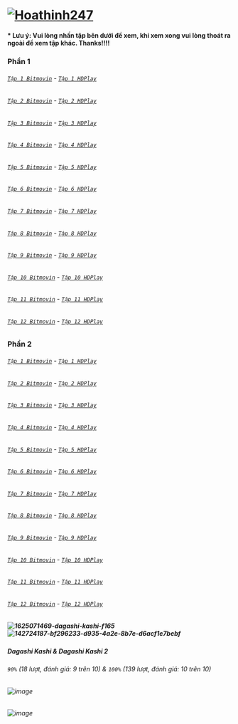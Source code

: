# [![Hoathinh247](https://user-images.githubusercontent.com/75318518/141947432-f818d463-e399-4827-9d0d-1c5385968d8e.png)](https://admin1509.github.io/hoathinh247tv.com/)
#### * Lưu ý: Vui lòng nhấn tập bên dưới để xem, khi xem xong vui lòng thoát ra ngoài để xem tập khác. Thanks!!!!

### Phần 1
###### [`Tập 1 Bitmovin`](https://bitly.com/3kFxDHF) - [`Tập 1 HDPlay`](https://bitly.com/3cn9hO9)
###### [`Tập 2 Bitmovin`](https://bitly.com/3wYhxxQ) - [`Tập 2 HDPlay`](https://bitly.com/3HveHF7)
###### [`Tập 3 Bitmovin`](https://bitly.com/3FrR9iy) - [`Tập 3 HDPlay`](https://bitly.com/3qLDP4w)
###### [`Tập 4 Bitmovin`](https://bitly.com/30wb4hR) - [`Tập 4 HDPlay`](https://bitly.com/3wVXfVv)
###### [`Tập 5 Bitmovin`](https://bitly.com/30FSfbO) - [`Tập 5 HDPlay`](https://bitly.com/3wZxYtJ)
###### [`Tập 6 Bitmovin`](https://bitly.com/3csLIDG) - [`Tập 6 HDPlay`](https://bitly.com/3kOQ10N)
###### [`Tập 7 Bitmovin`](https://bitly.com/3oMrBGx) - [`Tập 7 HDPlay`](https://bitly.com/3CxPq9V)
###### [`Tập 8 Bitmovin`](https://bitly.com/3ntFv0H) - [`Tập 8 HDPlay`](https://bitly.com/3nuuex2)
###### [`Tập 9 Bitmovin`](https://bitly.com/3crCF5Y) - [`Tập 9 HDPlay`](https://bitly.com/32mdT5H)
###### [`Tập 10 Bitmovin`](https://bitly.com/3CuPNBT) - [`Tập 10 HDPlay`](https://bitly.com/3FqIXPC)
###### [`Tập 11 Bitmovin`](https://bitly.com/3nvDvF1) - [`Tập 11 HDPlay`](https://bitly.com/3CzcPYu)
###### [`Tập 12 Bitmovin`](https://bitly.com/3x50NF5) - [`Tập 12 HDPlay`](https://bitly.com/3DyERVp)
### Phần 2
###### [`Tập 1 Bitmovin`](https://bitly.com/3nzwZNu) - [`Tập 1 HDPlay`](https://bitly.com/30I3AIx)
###### [`Tập 2 Bitmovin`](https://bitly.com/3CBkTYy) - [`Tập 2 HDPlay`](https://bitly.com/3kROIOD)
###### [`Tập 3 Bitmovin`](https://bitly.com/3oI7ARk) - [`Tập 3 HDPlay`](https://bitly.com/3ctWv0t)
###### [`Tập 4 Bitmovin`](https://bitly.com/2Z5ttBc) - [`Tập 4 HDPlay`](https://bitly.com/3Fww1rF)
###### [`Tập 5 Bitmovin`](https://bitly.com/3DE2Emz) - [`Tập 5 HDPlay`](https://bitly.com/30L4zrb)
###### [`Tập 6 Bitmovin`](https://bitly.com/) - [`Tập 6 HDPlay`](https://bitly.com/)
###### [`Tập 7 Bitmovin`](https://bitly.com/) - [`Tập 7 HDPlay`](https://bitly.com/)
###### [`Tập 8 Bitmovin`](https://bitly.com/) - [`Tập 8 HDPlay`](https://bitly.com/)
###### [`Tập 9 Bitmovin`](https://bitly.com/) - [`Tập 9 HDPlay`](https://bitly.com/)
###### [`Tập 10 Bitmovin`](https://bitly.com/) - [`Tập 10 HDPlay`](https://bitly.com/)
###### [`Tập 11 Bitmovin`](https://bitly.com/) - [`Tập 11 HDPlay`](https://bitly.com/)
###### [`Tập 12 Bitmovin`](https://bitly.com/) - [`Tập 12 HDPlay`](https://bitly.com/)

##### ![1625071469-dagashi-kashi-f165](https://user-images.githubusercontent.com/75318518/142188877-a5942764-86ec-4a29-8d45-9f64e2c1536b.jpg)![142724187-bf296233-d935-4a2e-8b7e-d6acf1e7bebf](https://user-images.githubusercontent.com/75318518/142724242-74cbbf42-c85b-4e85-bfeb-3b90c671b765.png)
##### Dagashi Kashi & Dagashi Kashi 2
###### `90%` (18 lượt, đánh giá: 9 trên 10) & `100%` (139 lượt, đánh giá: 10 trên 10)
###### ![image](https://user-images.githubusercontent.com/75318518/142189130-515f74d9-83ab-4199-92af-91cdeddde627.png)
###### ![image](https://user-images.githubusercontent.com/75318518/142724288-c58e703b-fd31-472d-a031-a726f08c5942.png)

